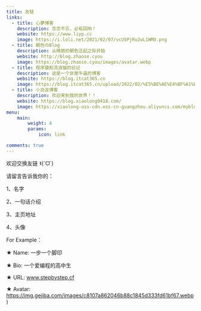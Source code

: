 ```yaml
---
title: 友链
links:
  - title: 心夢博客
    description: 念念不忘，必有回响！
    website: https://www.liyp.cc
    image: https://i.loli.net/2021/02/07/vcU5PjRu2wL1WMO.png
  - title: 朝色のBlog
    description: 从晴朗的朝色泛起之际开始
    website: http://blog.zhaose.cyou
    image: https://blog.zhaose.cyou/images/avatar.webp
  - title: 程序猿和流浪猫的日记
    description: 这是一个非常牛逼的博客
    website: https://blog.itcat365.cn
    image: https://blog.itcat365.cn/upload/2022/02/%E5%BE%AE%E4%BF%A1%E5%9B%BE%E7%89%87_202112080943142-6abd714cda954b36a76f243355053d3c.jpg
  - title: 小白龙博客
    description: 欢迎来到我的世界！！
    website: https://blog.xiaolong0418.com/
    image: https://xiaolong-oss-cdn.oss-cn-guangzhou.aliyuncs.com/myblog/images/logo.jpg
menu:
    main: 
        weight: 4
        params:
            icon: link

comments: true
---
```


欢迎交换友链 ꉂ(ˊᗜ`)

请留言告诉我你的：

1、名字

2、一句话介绍

3、主页地址

4、头像


For Example：

★ Name: 一步一个脚印

★ Bio: 一个爱编程的高中生

★ URL: www.stepbystep.cf

★ Avatar: https://img.gejiba.com/images/c8107a862046b88c1845d333fd61bf67.webp)
